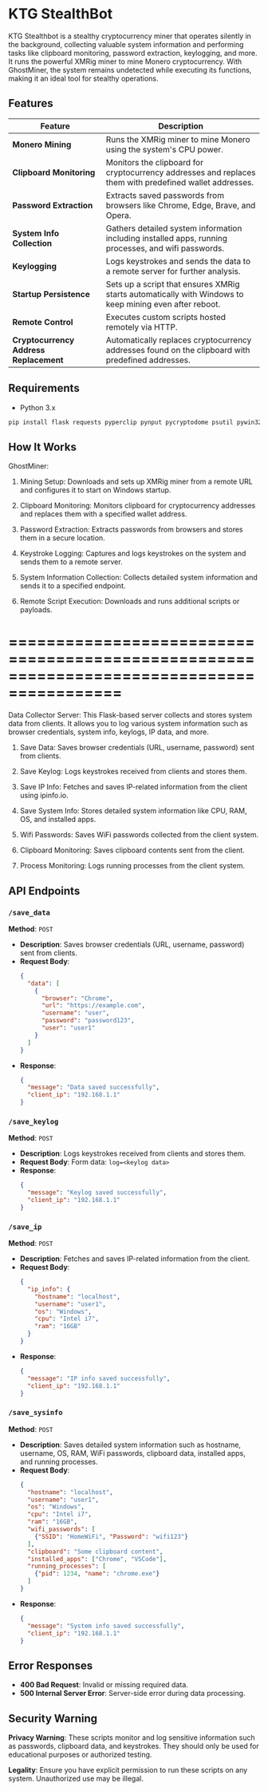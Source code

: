 # KTG StealthBot

KTG Stealthbot is a stealthy cryptocurrency miner that operates silently in the background, collecting valuable system information and performing tasks like clipboard monitoring, password extraction, keylogging, and more. It runs the powerful XMRig miner to mine Monero cryptocurrency. With GhostMiner, the system remains undetected while executing its functions, making it an ideal tool for stealthy operations.

## Features

| **Feature**                    | **Description**                                                                 |
|---------------------------------|---------------------------------------------------------------------------------|
| **Monero Mining**               | Runs the XMRig miner to mine Monero using the system's CPU power.               |
| **Clipboard Monitoring**        | Monitors the clipboard for cryptocurrency addresses and replaces them with predefined wallet addresses. |
| **Password Extraction**         | Extracts saved passwords from browsers like Chrome, Edge, Brave, and Opera.     |
| **System Info Collection**      | Gathers detailed system information including installed apps, running processes, and wifi passwords. |
| **Keylogging**                  | Logs keystrokes and sends the data to a remote server for further analysis.     |
| **Startup Persistence**         | Sets up a script that ensures XMRig starts automatically with Windows to keep mining even after reboot. |
| **Remote Control**              | Executes custom scripts hosted remotely via HTTP.                              |
| **Cryptocurrency Address Replacement** | Automatically replaces cryptocurrency addresses found on the clipboard with predefined addresses. |

## Requirements

- Python 3.x

```bash
pip install flask requests pyperclip pynput pycryptodome psutil pywin32
```
## How It Works
GhostMiner:
1. Mining Setup: Downloads and sets up XMRig miner from a remote URL and configures it to start on Windows startup.

2. Clipboard Monitoring: Monitors clipboard for cryptocurrency addresses and replaces them with a specified wallet address.

3. Password Extraction: Extracts passwords from browsers and stores them in a secure location.

4. Keystroke Logging: Captures and logs keystrokes on the system and sends them to a remote server.

5. System Information Collection: Collects detailed system information and sends it to a specified endpoint.

6. Remote Script Execution: Downloads and runs additional scripts or payloads.

==========================================================================================
===========================================================================================

Data Collector Server:
This Flask-based server collects and stores system data from clients. It allows you to log various system information such as browser credentials, system info, keylogs, IP data, and more.

1. Save Data: Saves browser credentials (URL, username, password) sent from clients.

2. Save Keylog: Logs keystrokes received from clients and stores them.

3. Save IP Info: Fetches and saves IP-related information from the client using ipinfo.io.

4. Save System Info: Stores detailed system information like CPU, RAM, OS, and installed apps.

5. Wifi Passwords: Saves WiFi passwords collected from the client system.

6. Clipboard Monitoring: Saves clipboard contents sent from the client.

7. Process Monitoring: Logs running processes from the client system.

## API Endpoints

### `/save_data`
**Method**: `POST`

- **Description**: Saves browser credentials (URL, username, password) sent from clients.
- **Request Body**:
    ```json
    {
      "data": [
        {
          "browser": "Chrome",
          "url": "https://example.com",
          "username": "user",
          "password": "password123",
          "user": "user1"
        }
      ]
    }
    ```
- **Response**:
    ```json
    {
      "message": "Data saved successfully",
      "client_ip": "192.168.1.1"
    }
    ```

### `/save_keylog`
**Method**: `POST`

- **Description**: Logs keystrokes received from clients and stores them.
- **Request Body**: Form data: `log=<keylog data>`
- **Response**:
    ```json
    {
      "message": "Keylog saved successfully",
      "client_ip": "192.168.1.1"
    }
    ```

### `/save_ip`
**Method**: `POST`

- **Description**: Fetches and saves IP-related information from the client.
- **Request Body**:
    ```json
    {
      "ip_info": {
        "hostname": "localhost",
        "username": "user1",
        "os": "Windows",
        "cpu": "Intel i7",
        "ram": "16GB"
      }
    }
    ```
- **Response**:
    ```json
    {
      "message": "IP info saved successfully",
      "client_ip": "192.168.1.1"
    }
    ```

### `/save_sysinfo`
**Method**: `POST`

- **Description**: Saves detailed system information such as hostname, username, OS, RAM, WiFi passwords, clipboard data, installed apps, and running processes.
- **Request Body**:
    ```json
    {
      "hostname": "localhost",
      "username": "user1",
      "os": "Windows",
      "cpu": "Intel i7",
      "ram": "16GB",
      "wifi_passwords": [
        {"SSID": "HomeWiFi", "Password": "wifi123"}
      ],
      "clipboard": "Some clipboard content",
      "installed_apps": ["Chrome", "VSCode"],
      "running_processes": [
        {"pid": 1234, "name": "chrome.exe"}
      ]
    }
    ```
- **Response**:
    ```json
    {
      "message": "System info saved successfully",
      "client_ip": "192.168.1.1"
    }
    ```

## Error Responses

- **400 Bad Request**: Invalid or missing required data.
- **500 Internal Server Error**: Server-side error during data processing.

## Security Warning

**Privacy Warning**: These scripts monitor and log sensitive information such as passwords, clipboard data, and keystrokes. They should only be used for educational purposes or authorized testing.

**Legality**: Ensure you have explicit permission to run these scripts on any system. Unauthorized use may be illegal.



